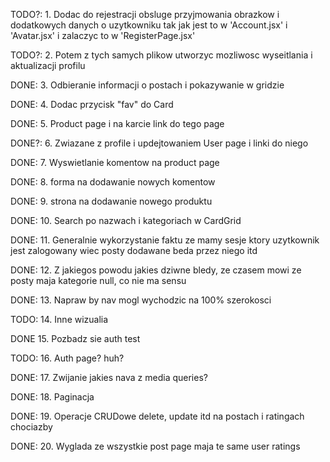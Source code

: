 TODO?: 1. Dodac do rejestracji obsluge przyjmowania obrazkow i dodatkowych danych o uzytkowniku tak jak jest to w 'Account.jsx' i 'Avatar.jsx' i zalaczyc to w 'RegisterPage.jsx'

TODO?: 2. Potem z tych samych plikow utworzyc mozliwosc wyseitlania i aktualizacji profilu

DONE: 3. Odbieranie informacji o postach i pokazywanie w gridzie

DONE: 4. Dodac przycisk "fav" do Card

DONE: 5. Product page i na karcie link do tego page

DONE?: 6. Zwiazane z profile i updejtowaniem User page i linki do niego

DONE: 7. Wyswietlanie komentow na product page

DONE: 8. forma na dodawanie nowych komentow

DONE: 9. strona na dodawanie nowego produktu

DONE: 10. Search po nazwach i kategoriach w CardGrid

DONE: 11. Generalnie wykorzystanie faktu ze mamy sesje ktory uzytkownik jest zalogowany wiec posty dodawane beda przez niego itd

DONE: 12. Z jakiegos powodu jakies dziwne bledy, ze czasem mowi ze posty maja kategorie null, co nie ma sensu

DONE: 13. Napraw by nav mogl wychodzic na 100% szerokosci

TODO: 14. Inne wizualia

DONE 15. Pozbadz sie auth test

TODO: 16. Auth page? huh?

DONE: 17. Zwijanie jakies nava z media queries?

DONE: 18. Paginacja

DONE: 19. Operacje CRUDowe delete, update itd na postach i ratingach chociazby

DONE: 20. Wyglada ze wszystkie post page maja te same user ratings